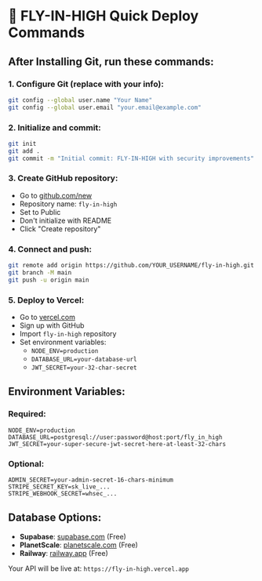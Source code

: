 # 🚀 FLY-IN-HIGH Quick Deploy Commands

## After Installing Git, run these commands:

### 1. Configure Git (replace with your info):
```bash
git config --global user.name "Your Name"
git config --global user.email "your.email@example.com"
```

### 2. Initialize and commit:
```bash
git init
git add .
git commit -m "Initial commit: FLY-IN-HIGH with security improvements"
```

### 3. Create GitHub repository:
- Go to [github.com/new](https://github.com/new)
- Repository name: `fly-in-high`
- Set to Public
- Don't initialize with README
- Click "Create repository"

### 4. Connect and push:
```bash
git remote add origin https://github.com/YOUR_USERNAME/fly-in-high.git
git branch -M main
git push -u origin main
```

### 5. Deploy to Vercel:
- Go to [vercel.com](https://vercel.com)
- Sign up with GitHub
- Import `fly-in-high` repository
- Set environment variables:
  - `NODE_ENV=production`
  - `DATABASE_URL=your-database-url`
  - `JWT_SECRET=your-32-char-secret`

## Environment Variables:

### Required:
```
NODE_ENV=production
DATABASE_URL=postgresql://user:password@host:port/fly_in_high
JWT_SECRET=your-super-secure-jwt-secret-here-at-least-32-chars
```

### Optional:
```
ADMIN_SECRET=your-admin-secret-16-chars-minimum
STRIPE_SECRET_KEY=sk_live_...
STRIPE_WEBHOOK_SECRET=whsec_...
```

## Database Options:
- **Supabase**: [supabase.com](https://supabase.com) (Free)
- **PlanetScale**: [planetscale.com](https://planetscale.com) (Free)
- **Railway**: [railway.app](https://railway.app) (Free)

Your API will be live at: `https://fly-in-high.vercel.app`
